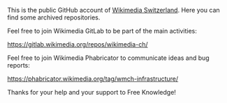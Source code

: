 This is the public GitHub account of [Wikimedia Switzerland](https://wikimedia.ch/). Here you can find some archived repositories.

Feel free to join Wikimedia GitLab to be part of the main activities:

https://gitlab.wikimedia.org/repos/wikimedia-ch/

Feel free to join Wikimedia Phabricator to communicate ideas and bug reports:

https://phabricator.wikimedia.org/tag/wmch-infrastructure/

Thanks for your help and your support to Free Knowledge!
